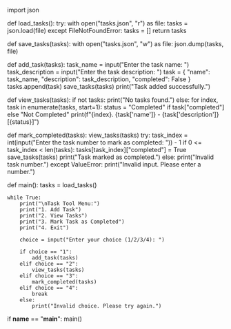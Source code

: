 import json

def load_tasks():
    try:
        with open("tasks.json", "r") as file:
            tasks = json.load(file)
    except FileNotFoundError:
        tasks = []
    return tasks

def save_tasks(tasks):
    with open("tasks.json", "w") as file:
        json.dump(tasks, file)

def add_task(tasks):
    task_name = input("Enter the task name: ")
    task_description = input("Enter the task description: ")
    task = {
        "name": task_name,
        "description": task_description,
        "completed": False
    }
    tasks.append(task)
    save_tasks(tasks)
    print("Task added successfully.")

def view_tasks(tasks):
    if not tasks:
        print("No tasks found.")
    else:
        for index, task in enumerate(tasks, start=1):
            status = "Completed" if task["completed"] else "Not Completed"
            print(f"{index}. {task['name']} - {task['description']} [{status}]")

def mark_completed(tasks):
    view_tasks(tasks)
    try:
        task_index = int(input("Enter the task number to mark as completed: ")) - 1
        if 0 <= task_index < len(tasks):
            tasks[task_index]["completed"] = True
            save_tasks(tasks)
            print("Task marked as completed.")
        else:
            print("Invalid task number.")
    except ValueError:
        print("Invalid input. Please enter a number.")

def main():
    tasks = load_tasks()

    while True:
        print("\nTask Tool Menu:")
        print("1. Add Task")
        print("2. View Tasks")
        print("3. Mark Task as Completed")
        print("4. Exit")

        choice = input("Enter your choice (1/2/3/4): ")

        if choice == "1":
            add_task(tasks)
        elif choice == "2":
            view_tasks(tasks)
        elif choice == "3":
            mark_completed(tasks)
        elif choice == "4":
            break
        else:
            print("Invalid choice. Please try again.")

if __name__ == "__main__":
    main()
